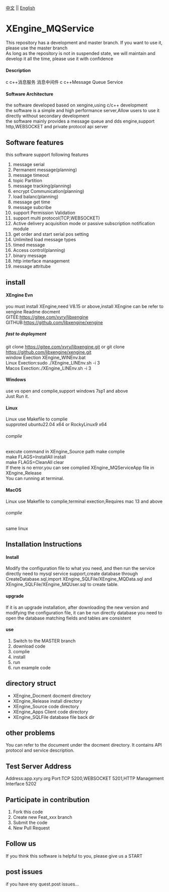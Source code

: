 [中文](README.md) ||  [English](README.en.md)  
# XEngine_MQService
This repository has a development and master branch. If you want to use it, please use the master branch  
As long as the repository is not in suspended state, we will maintain and develop it all the time, please use it with confidence

#### Description
c c++消息服务 消息中间件
c c++Message Queue Service

#### Software Architecture
the software developed based on xengine,using c/c++ development  
the software is a simple and high performance server,Allow users to use it directly without secondary development  
the software mainly provides a message queue and dds engine,support http,WEBSOCKET and private protocol api server  

## Software features
this software support following features  
1. message serial  
2. Permanent message(planning)  
3. message timeout  
4. topic Partition  
5. message tracking(planning)  
6. encrypt Communication(planning)  
7. load balanc(planning)  
8. message get time  
9. message subcribe  
10. support Permission Validation  
11. support multi protocol(TCP,WEBSOCKET)  
12. Active delivery acquisition mode or passive subscription notification module  
13. get order and start serial pos setting  
14. Unlimited load message types  
15. timed message
16. Access control(planning)
17. binary message
18. http interface management
19. message attritube

## install

#### XEngine Evn
you must install XEngine,need V8.15 or above,install XEngine can be refer to xengine Readme docment  
GITEE:https://gitee.com/xyry/libxengine  
GITHUB:https://github.com/libxengine/xengine

##### fast to deployment 
git clone https://gitee.com/xyry/libxengine.git or git clone https://github.com/libxengine/xengine.git  
window Exection XEngine_WINEnv.bat   
Linux Exection:sudo ./XEngine_LINEnv.sh -i 3  
Macos Exection:./XEngine_LINEnv.sh -i 3

#### Windows
use vs open and complie,support windows 7sp1 and above   
Just Run it.

#### Linux
Linux use Makefile to complie  
supproted ubuntu22.04 x64 or RockyLinux9 x64  

###### complie
execute command in XEngine_Source path
make complie  
make FLAGS=InstallAll install  
make FLAGS=CleanAll clear  
If there is no error.you can see complied XEngine_MQServiceApp file in XEngine_Release  
You can running at terminal.

#### MacOS
Linux use Makefile to complie,terminal exection,Requires mac 13 and above  
###### complie
same linux

## Installation Instructions
#### Install
Modify the configuration file to what you need, and then run the service directly
need to mysql service support,create database through CreateDatabase.sql,import XEngine_SQLFile/XEngine_MQData.sql and XEngine_SQLFile/XEngine_MQUser.sql to create table.

#### upgrade
If it is an upgrade installation, after downloading the new version and modifying the configuration file, it can be run directly
database you need to open the database matching fields and tables are consistent

#### use

1.  Switch to the MASTER branch
2.  download code
3.  complie
4.  install
5.  run
6.  run example code  

## directory struct
- XEngine_Docment  docment directory  
- XEngine_Release  install directory  
- XEngine_Source   code    directory  
- XEngine_Apps     Client code directory 
- XEngine_SQLFile  database file back dir 

## other problems   
You can refer to the document under the docment directory. It contains API protocol and service description.  

## Test Server Address
Address:app.xyry.org Port:TCP 5200,WEBSOCKET 5201,HTTP Management Interface 5202  

## Participate in contribution

1. Fork this code
2. Create new Feat_xxx branch
3. Submit the code
4. New Pull Request

## Follow us
If you think this software is helpful to you, please give us a START

## post issues

if you have eny quest.post issues...

